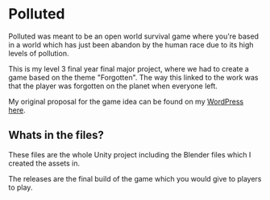 # Polluted

Polluted was meant to be an open world survival game where you're based in a world which has just been abandon by the human race due to its high levels of pollution. 

This is my level 3 final year final major project, where we had to create a game based on the theme "Forgotten". The way this linked to the work was that the player was forgotten on the planet when everyone left.

My original proposal for the game idea can be found on my [WordPress here](https://benlevel3year2.wordpress.com/proposal-2/).

## Whats in the files?
These files are the whole Unity project including the Blender files which I created the assets in.

The releases are the final build of the game which you would give to players to play.
